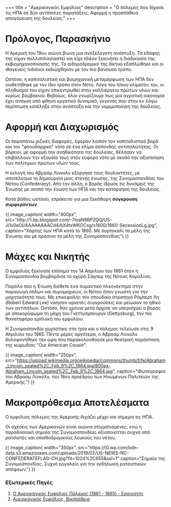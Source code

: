 +++
title = "Αμερικανικός Εμφύλιος"
description = "Ο πόλεμος που δίχασε τις ΗΠΑ σε δύο αντίπαλες παρατάξεις. Αφορμή η προσπάθεια απαγόρευση της δουλείας."
+++

# Πρόλογος, Παρασκήνιο

Η Αμερική του 19ου αιώνα βίωνε μια ανεξέλεγκτη ανάπτυξη.
Τα εδάφης της είχαν πολλαπλασιαστεί και είχε πλέον ξεκινήσει η διαδικασία της εκβιομηχανοποίησής της. 
Το σιδηροδρομικό της δίκτυο εξαπλώθηκε και οι ιθαγενείς Ινδιάνοι εκδιώχθηκαν με τον πιο βάναυσο τρόπο.

Ωστόσο, η καπιταλιστική και βιομηχανική μεταμόρφωση των ΗΠΑ δεν υιοθετήθηκε με τον ίδιο τρόπο στον Νότο.
Λόγο του ήπιου κλίματός του, οι πληθυσμοί του είχαν επικεντρωθεί στην καλλιέργεια πρώτων υλών και κυρίως βαμβακιού.
Βεβαίως, όλοι γνωρίζουμε πως μια αγροτική οικονομία έχει ανάγκη από φθηνό εργατικό δυναμικό, γεγονός που στην εν λόγω περίπτωση
κατέληξε στην ανάπτυξη και την νομιμοποίηση της δουλείας.

# Αφορμή και Διαχωρισμός

Οι παραπάνω ριζικές διαφορές, έφεραν λοιπόν τον καπιταλιστικό βορά και τον "φεουδαρχικό" νότο σε ένα κλίμα
άσπονδης αντιπαλώτητας. Οι βόρειοι, με αφορμή την ανήθικότητα της δουλείας, θέλησαν να επιβάλλουν την
εξουσία τους στον εύφορο νότο με σκοπό την αξιοποίηση των πολίτιμων πρώτων υλών τους.

Η εκλογή του Αβραάμ Λίνκολν εξόργησε τους δουλοκτήτες, με αποτέλεσμα τη δημιουργία μιας στενής ένωσης,
της Συνομοσπονδίας του Νότου (Confederacy). Από την άλλη, ο βοράς ίδρυσε τις δυνάμεις της Ένωσης
με σκοπό την ένωση των ΗΠΑ και την κατάργηση της δουλείας.

Κατά βάθος ωστόσο, επρόκειτο για μια ξεκάθαρη **σύγκρουση συμφερόντων**.

<div class="flex-center">
  {{ image_caption(
      width="400px",
      src="http://1.bp.blogspot.com/-7loaN9RPZQQ/US-Ji1v0eOI/AAAAAAAACd4/bX4txWKOCsg/s1600/1860-SecessionLg.jpg",
      caption="Χάρτης των ΗΠΑ κατά το 1860. Με πορτοκαλί τα μέλη της Ένωσης και με πράσινο τα μέλη της Συνομοσπονδίας")
  }}
</div>

# Μάχες και Νικητής

Ο εμφύλιος ξεκίνησε επίσημα την 14 Απριλίου του 1861 όταν η Συνομοσπονδία βομβάρδισε το οχυρό
Σάμτερ της Νότιας Καρολίνα.

<div class="flex-space">
  <div class="flex__text">
    <p>
      Παρόλο που η Ένωση διέθετε ένα συμαντικό πλεονέκτημα στην παραγωγή όπλων και πυρομαχικών,
      οι Νότιοι ήταν γνωστή για την μαχητικότητά τους. Με επικεφαλής τον σπουδαίο στρατηγό Ρόμπερτ Λη (Robert Edward Lee)
      νίκησαν αρκετές συγκρούσεις και μείωσαν το ηθικό των αντιπάλων. Ωστόσο, δύο χρόνια μετά άρχισε να υπερισχύει ο βοράς
      με αποκορύφωμα τη μάχη του Γκέττυσμπουργκ (Gettysburg), την πιο θανατηφόρα εμπλοκή του εμφυλίου.
    </p>
    <p>
      Η Συνομοσπονδία χωρίστηκε στα τρία και ο πόλεμος τελείωσε στις 9 Απριλίου του 1865. Πέντε μέρες αργότερα,
      ο Αβραάμ Λίνκολν δολοφονήθηκε την ώρα που παρακολουθούσε μια θεατρική παράσταση της κωμωδίας "Our American Cousin".
    </p>
  </div>

  {{ image_caption(
    width="250px",
    src="https://upload.wikimedia.org/wikipedia/commons/thumb/f/fe/Abraham_Lincoln_seated%2C_Feb_9%2C_1864.jpg/800px-Abraham_Lincoln_seated%2C_Feb_9%2C_1864.jpg",
    caption="Φωτογραφία του Αβραάμ Λίνκολν, του 16ου προέδρου των Ηνωμένων Πολιτειών της Αμερικής.") 
  }}
</div>

# Μακροπρόθεσμα Αποτελέσματα

Ο εμφύλιος πόλεμος της Αμερικής διχάζει μέχρι και σήμερα τις ΗΠΑ.

Οι σχέσεις των Αμερικανών είναι αιώνια στιγματισμένες, ενώ η παραδοσιακή
σημαία της Συνομοσπονδίας αξιοποιείτται συχνά από ρατσιστές και οπισθοδρομικούς λευκούς του νότου.

<div class="flex-center mb-2 mt">
  {{ image_caption(
    width="350px",
    src="https://i0.wp.com/bdn-data.s3.amazonaws.com/uploads/2019/02/US-NEWS-NC-CONFEDERATEFLAG-CH.jpg?fit=1024%2C655&ssl=1"
    caption="Σημαία της Συνομοσπονδίας. Συχνό εργαλείο για την εκδήλωση ρατσιστικών απόψεων.")
  }}
</div>

### Εξωτερικές Πηγές

1. [Ο Αμερικανικός Εμφύλιος Πόλεμος (1861 - 1865) - Ερανιστής](https://eranistis.net/wordpress/2013/03/17/%CE%BF-%CE%B1%CE%BC%CE%B5%CF%81%CE%B9%CE%BA%CE%B1%CE%BD%CE%B9%CE%BA%CF%8C%CF%82-%CE%B5%CE%BC%CF%86%CF%8D%CE%BB%CE%B9%CE%BF%CF%82-%CF%80%CF%8C%CE%BB%CE%B5%CE%BC%CE%BF%CF%82-1861-1865/)
2. [Αμερικανικός Εμφύλιος, Βικιπαίδεια](https://el.wikipedia.org/wiki/%CE%91%CE%BC%CE%B5%CF%81%CE%B9%CE%BA%CE%B1%CE%BD%CE%B9%CE%BA%CF%8C%CF%82_%CE%95%CE%BC%CF%86%CF%8D%CE%BB%CE%B9%CE%BF%CF%82_%CE%A0%CF%8C%CE%BB%CE%B5%CE%BC%CE%BF%CF%82)
